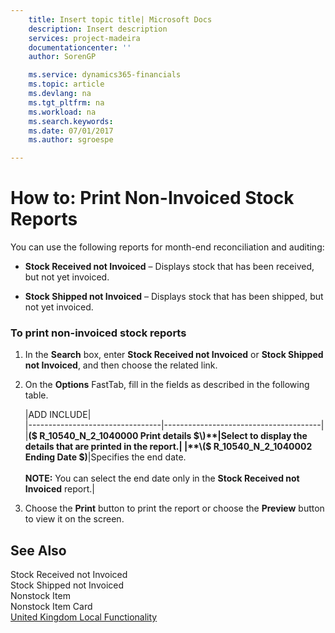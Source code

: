 ```yaml
---
    title: Insert topic title| Microsoft Docs
    description: Insert description
    services: project-madeira
    documentationcenter: ''
    author: SorenGP

    ms.service: dynamics365-financials
    ms.topic: article
    ms.devlang: na
    ms.tgt_pltfrm: na
    ms.workload: na
    ms.search.keywords:
    ms.date: 07/01/2017
    ms.author: sgroespe

---
```

# How to: Print Non-Invoiced Stock Reports
You can use the following reports for month-end reconciliation and auditing:  
  
-   **Stock Received not Invoiced** – Displays stock that has been received, but not yet invoiced.  
  
-   **Stock Shipped not Invoiced** – Displays stock that has been shipped, but not yet invoiced.  
  
### To print non-invoiced stock reports  
  
1.  In the **Search** box, enter **Stock Received not Invoiced** or **Stock Shipped not Invoiced**, and then choose the related link.  
  
2.  On the **Options** FastTab, fill in the fields as described in the following table.  
  
    |ADD INCLUDE<!--[!INCLUDE[bp_tablefield](../../includes/bp_tabledescription_md.md)]-->|  
    |---------------------------------|---------------------------------------|  
    |**\($ R\_10540\_N\_2\_1040000 Print details $\)**|Select to display the details that are printed in the report.|  
    |**\($ R\_10540\_N\_2\_1040002 Ending Date $\)**|Specifies the end date.<br /><br /> **NOTE:** You can select the end date only in the **Stock Received not Invoiced** report.|  
  
3.  Choose the **Print** button to print the report or choose the **Preview** button to view it on the screen.  
  
## See Also  
 Stock Received not Invoiced   
 Stock Shipped not Invoiced   
 Nonstock Item   
 Nonstock Item Card   
 [United Kingdom Local Functionality](united-kingdom-local-functionality.md)